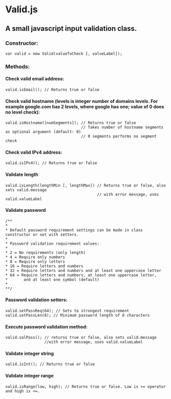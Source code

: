 # Valid.js
## A small javascript input validation class.

### Constructor:

```var valid = new Valid(valueToCheck [, valueLabel]);```

### Methods:

#### Check valid email address:
```valid.isEmail(); // Returns true or false```

#### Check valid hostname (levels is integer number of domains levels. For example google.com has 2 levels, where google has one; value of 0 does no level check):

```
valid.isHostname([numSegments]); // Returns true or false
                                 // Takes number of hostname segments as optional argument (default: 0)
                                 // 0 segments performs no segment check
```

#### Check valid IPv4 address:
```valid.isIPv4(); // Returns true or false```

#### Validate length
```
valid.isLength(lengthMin [, lengthMax]) // Returns true or false, also sets valid.message
                                        // with error message, uses valid.valueLabel
```

#### Validate password
```
/**
*
* Default password requirement settings can be made in class constructor or set with setters.
*
* Password validation requirement values:
* 
* 2 = No requirements (only length)
* 4 = Require only numbers
* 8 = Require only letters
* 16 = Require letters and numbers
* 32 = Require letters and numbers and at least one uppercase letter
* 64 = Require letters and numbers, at least one uppercase letter,
*       and at least one symbol (default)
* 
**/
```

#### Password validation setters:
```
valid.setPassReq(64); // Sets to strongest requirement
valid.setPassLen(8); // Minimum password length of 8 characters
```
#### Execute password validation method:
```
valid.valPass(); // returns true or false, also sets valid.message
                 //with error message, uses valid.valueLabel
```

#### Validate integer string
```
valid.isInt(); // Returns true or false
```

#### Validate integer range
```
valid.isRange(low, high); // Returns true or false. Low is >= operator and high is <=.
```
